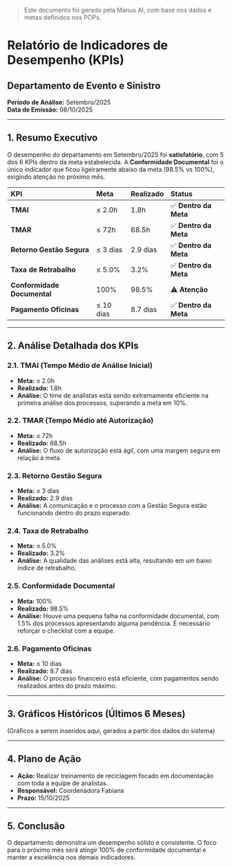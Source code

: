 > Este documento foi gerado pela Manus AI, com base nos dados e metas definidos nos POPs.

# Relatório de Indicadores de Desempenho (KPIs)
## Departamento de Evento e Sinistro

**Período de Análise:** Setembro/2025  
**Data de Emissão:** 08/10/2025

---

## 1. Resumo Executivo

O desempenho do departamento em Setembro/2025 foi **satisfatório**, com 5 dos 6 KPIs dentro da meta estabelecida. A **Conformidade Documental** foi o único indicador que ficou ligeiramente abaixo da meta (98.5% vs 100%), exigindo atenção no próximo mês.

| KPI | Meta | Realizado | Status |
| :--- | :--- | :--- | :--- |
| **TMAI** | ≤ 2.0h | 1.8h | ✅ **Dentro da Meta** |
| **TMAR** | ≤ 72h | 68.5h | ✅ **Dentro da Meta** |
| **Retorno Gestão Segura** | ≤ 3 dias | 2.9 dias | ✅ **Dentro da Meta** |
| **Taxa de Retrabalho** | ≤ 5.0% | 3.2% | ✅ **Dentro da Meta** |
| **Conformidade Documental** | 100% | 98.5% | ⚠️ **Atenção** |
| **Pagamento Oficinas** | ≤ 10 dias | 8.7 dias | ✅ **Dentro da Meta** |

---

## 2. Análise Detalhada dos KPIs

### 2.1. TMAI (Tempo Médio de Análise Inicial)
- **Meta:** ≤ 2.0h
- **Realizado:** 1.8h
- **Análise:** O time de analistas está sendo extremamente eficiente na primeira análise dos processos, superando a meta em 10%.

### 2.2. TMAR (Tempo Médio até Autorização)
- **Meta:** ≤ 72h
- **Realizado:** 68.5h
- **Análise:** O fluxo de autorização está ágil, com uma margem segura em relação à meta.

### 2.3. Retorno Gestão Segura
- **Meta:** ≤ 3 dias
- **Realizado:** 2.9 dias
- **Análise:** A comunicação e o processo com a Gestão Segura estão funcionando dentro do prazo esperado.

### 2.4. Taxa de Retrabalho
- **Meta:** ≤ 5.0%
- **Realizado:** 3.2%
- **Análise:** A qualidade das análises está alta, resultando em um baixo índice de retrabalho.

### 2.5. Conformidade Documental
- **Meta:** 100%
- **Realizado:** 98.5%
- **Análise:** Houve uma pequena falha na conformidade documental, com 1.5% dos processos apresentando alguma pendência. É necessário reforçar o checklist com a equipe.

### 2.6. Pagamento Oficinas
- **Meta:** ≤ 10 dias
- **Realizado:** 8.7 dias
- **Análise:** O processo financeiro está eficiente, com pagamentos sendo realizados antes do prazo máximo.

---

## 3. Gráficos Históricos (Últimos 6 Meses)

(Gráficos a serem inseridos aqui, gerados a partir dos dados do sistema)

---

## 4. Plano de Ação

- **Ação:** Realizar treinamento de reciclagem focado em documentação com toda a equipe de analistas.
- **Responsável:** Coordenadora Fabiana
- **Prazo:** 15/10/2025

---

## 5. Conclusão

O departamento demonstra um desempenho sólido e consistente. O foco para o próximo mês será atingir 100% de conformidade documental e manter a excelência nos demais indicadores.

